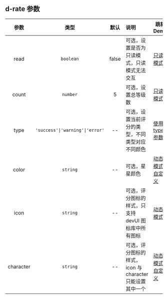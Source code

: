 ## d-rate 参数

|   参数    |              类型               | 默认  | 说明                                                     | 跳转 Demo                                              |
| :-------: | :-----------------------------: | :---: | :------------------------------------------------------- | ------------------------------------------------------ |
|   read    |            `boolean`            | false | 可选，设置是否为只读模式，只读模式无法交互               | [只读模式](/components/rate/demo#read-only-mode)           |
|   count   |            `number`             |   5   | 可选，设置总等级数                                       | [只读模式](/components/rate/demo#read-only-mode)           |
|   type    | `'success'\|'warning'\|'error'` |  --   | 可选，设置当前评分的类型，不同类型对应不同颜色           | [使用type参数](/components/rate/demo#using-the-type-parameter) |
|   color   |            `string`             |  --   | 可选，星星颜色                                           | [动态模式-自定义](/components/rate/demo#dynamic-mode-Custom)      |
|   icon    |            `string`             |  --   | 可选，评分图标的样式，只支持 devUI 图标库中所有图标      | [动态模式](/components/rate/demo#dynamic-mode)             |
| character |            `string`             |  --   | 可选，评分图标的样式，icon 与 character 只能设置其中一个 | [动态模式-自定义](/components/rate/demo#dynamic-mode-Custom)      |
